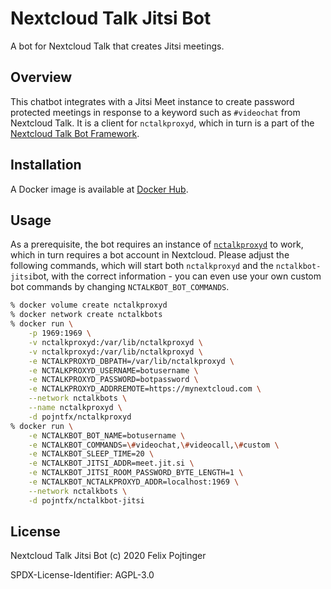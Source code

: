 # Nextcloud Talk Jitsi Bot

A bot for Nextcloud Talk that creates Jitsi meetings.

## Overview

This chatbot integrates with a Jitsi Meet instance to create password
protected meetings in response to a keyword such as `#videochat` from
Nextcloud Talk. It is a client for `nctalkproxyd`, which in turn is a
part of the [Nextcloud Talk Bot Framework](https://github.com/pojntfx/nextcloud-talk-bot-framework).

## Installation

A Docker image is available at [Docker Hub](https://hub.docker.com/r/pojntfx/nctalkbot-jits).

## Usage

As a prerequisite, the bot requires an instance of [`nctalkproxyd`](https://github.com/pojntfx/nextcloud-talk-bot-framework)
to work, which in turn requires a bot account in Nextcloud. Please adjust the
following commands, which will start both `nctalkproxyd` and the
`nctalkbot-jitsi`bot, with the correct information - you can even
use your own custom bot commands by changing `NCTALKBOT_BOT_COMMANDS`.

```bash
% docker volume create nctalkproxyd
% docker network create nctalkbots
% docker run \
	-p 1969:1969 \
	-v nctalkproxyd:/var/lib/nctalkproxyd \
	-v nctalkproxyd:/var/lib/nctalkproxyd \
	-e NCTALKPROXYD_DBPATH=/var/lib/nctalkproxyd \
	-e NCTALKPROXYD_USERNAME=botusername \
	-e NCTALKPROXYD_PASSWORD=botpassword \
	-e NCTALKPROXYD_ADDRREMOTE=https://mynextcloud.com \
	--network nctalkbots \
	--name nctalkproxyd \
	-d pojntfx/nctalkproxyd
% docker run \
	-e NCTALKBOT_BOT_NAME=botusername \
	-e NCTALKBOT_COMMANDS=\#videochat,\#videocall,\#custom \
	-e NCTALKBOT_SLEEP_TIME=20 \
	-e NCTALKBOT_JITSI_ADDR=meet.jit.si \
	-e NCTALKBOT_JITSI_ROOM_PASSWORD_BYTE_LENGTH=1 \
	-e NCTALKBOT_NCTALKPROXYD_ADDR=localhost:1969 \
	--network nctalkbots \
	-d pojntfx/nctalkbot-jitsi
```

## License

Nextcloud Talk Jitsi Bot (c) 2020 Felix Pojtinger

SPDX-License-Identifier: AGPL-3.0
